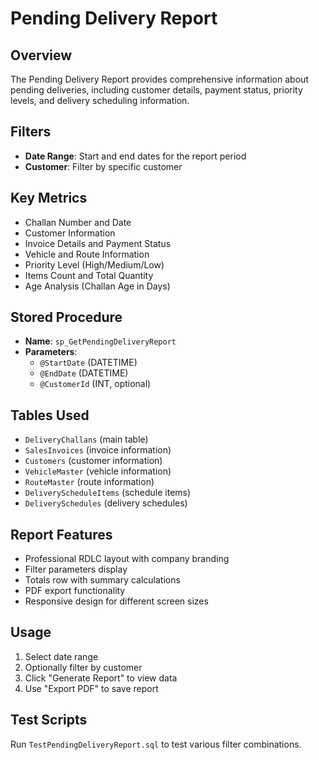 # Pending Delivery Report

## Overview
The Pending Delivery Report provides comprehensive information about pending deliveries, including customer details, payment status, priority levels, and delivery scheduling information.

## Filters
- **Date Range**: Start and end dates for the report period
- **Customer**: Filter by specific customer

## Key Metrics
- Challan Number and Date
- Customer Information
- Invoice Details and Payment Status
- Vehicle and Route Information
- Priority Level (High/Medium/Low)
- Items Count and Total Quantity
- Age Analysis (Challan Age in Days)

## Stored Procedure
- **Name**: `sp_GetPendingDeliveryReport`
- **Parameters**: 
  - `@StartDate` (DATETIME)
  - `@EndDate` (DATETIME)
  - `@CustomerId` (INT, optional)

## Tables Used
- `DeliveryChallans` (main table)
- `SalesInvoices` (invoice information)
- `Customers` (customer information)
- `VehicleMaster` (vehicle information)
- `RouteMaster` (route information)
- `DeliveryScheduleItems` (schedule items)
- `DeliverySchedules` (delivery schedules)

## Report Features
- Professional RDLC layout with company branding
- Filter parameters display
- Totals row with summary calculations
- PDF export functionality
- Responsive design for different screen sizes

## Usage
1. Select date range
2. Optionally filter by customer
3. Click "Generate Report" to view data
4. Use "Export PDF" to save report

## Test Scripts
Run `TestPendingDeliveryReport.sql` to test various filter combinations.

